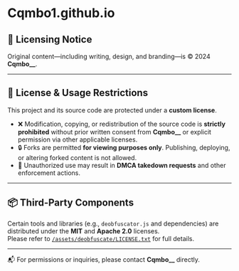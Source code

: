 # Cqmbo1.github.io
## 📝 Licensing Notice

Original content—including writing, design, and branding—is © 2024 **Cqmbo__**.

---

## 🚫 License & Usage Restrictions

This project and its source code are protected under a **custom license**.

- ❌ Modification, copying, or redistribution of the source code is **strictly prohibited** without prior written consent from **Cqmbo__** or explicit permission via other applicable licenses.  
- 🔒 Forks are permitted **for viewing purposes only**. Publishing, deploying, or altering forked content is not allowed.  
- 👀 Unauthorized use may result in **DMCA takedown requests** and other enforcement actions.

---

## 📦 Third-Party Components

Certain tools and libraries (e.g., `deobfuscator.js` and dependencies) are distributed under the **MIT** and **Apache 2.0** licenses.  
Please refer to [`/assets/deobfuscate/LICENSE.txt`](./assets/deobfuscate/LICENSE.txt) for full details.

---

📬 For permissions or inquiries, please contact **Cqmbo__** directly.



